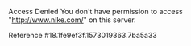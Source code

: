 Access Denied You don't have permission to access "http://www.nike.com/" on this server.

Reference #18.1fe9ef3f.1573019363.7ba5a33
